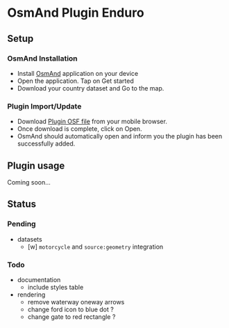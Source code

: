 # OsmAnd Plugin Enduro

## Setup

### OsmAnd Installation

- Install [OsmAnd](https://osmand.net/) application on your device
- Open the application. Tap on Get started
- Download your country dataset and Go to the map.

### Plugin Import/Update

- Download [Plugin OSF file](https://github.com/cmoffroad/osmand-plugin-enduro/raw/master/build/enduro-plugin-latest.osf) from your mobile browser.
- Once download is complete, click on Open.
- OsmAnd should automatically open and inform you the plugin has been successfully added.

## Plugin usage

Coming soon...

## Status

### Pending

- datasets
  - [w] `motorcycle` and `source:geometry` integration

### Todo

- documentation
  - include styles table
- rendering
  - remove waterway oneway arrows
  - change ford icon to blue dot ?
  - change gate to red rectangle ?